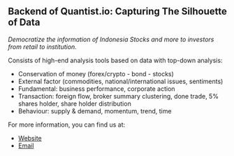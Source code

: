 ## Backend of Quantist.io: Capturing The Silhouette of Data
_Democratize the information of Indonesia Stocks and more to investors from retail to institution._

Consists of high-end analysis tools based on data with top-down analysis:
* Conservation of money (forex/crypto - bond - stocks)
* External factor (commodities, national/international issues, sentiments)
* Fundamental: business performance, corporate action
* Transaction: foreign flow, broker summary clustering, done trade, 5% shares holder, share holder distribution
* Behaviour: supply & demand, momentum, trend, time

For more information, you can find us at:
* [Website](https://quantist.io)
* [Email](mailto:kevindaffaar@quantist.io)